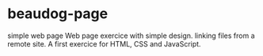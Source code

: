 # beaudog-page
simple web page
Web page exercice with simple design. linking files from a remote site.
A first exercice for HTML, CSS and JavaScript.

